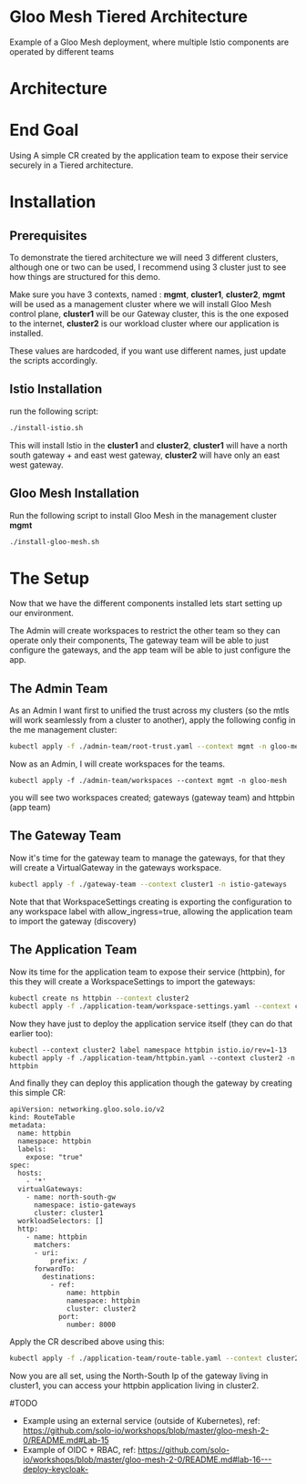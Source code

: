 # Gloo Mesh Tiered Architecture
Example of a Gloo Mesh deployment, where multiple Istio components are operated by different teams


# Architecture 



# End Goal

Using A simple CR created by the application team to expose their service securely in a Tiered architecture. 


# Installation 

## Prerequisites

To demonstrate the tiered architecture we will need 3 different clusters, although one or two can be used, I recommend using 3 cluster just to see how things are structured for this demo. 

Make sure you have 3 contexts, named : **mgmt**, **cluster1**, **cluster2**,  **mgmt** will be used as a management cluster where we will install Gloo Mesh control plane, **cluster1** will be our Gateway cluster, this is the one exposed to the internet, **cluster2** is our workload cluster where our application is installed. 

These values are hardcoded, if you want use different names, just update the scripts accordingly. 

## Istio Installation

run the following script: 

```bash
./install-istio.sh 
```

This will install Istio in the **cluster1** and **cluster2**, **cluster1** will have a north south gateway + and east west gateway, **cluster2** will have only an east west gateway.  
 
## Gloo Mesh Installation

Run the following script to install Gloo Mesh in the management cluster **mgmt**

```bash
./install-gloo-mesh.sh
```

# The Setup 

Now that we have the different components installed lets start setting up our environment. 

The Admin will create workspaces to restrict the other team so they can operate only their components, The gateway team will be able to just configure the gateways, and the app team will be able to just configure the app. 

## The Admin Team 

As an Admin I want first to unified the trust across my clusters (so the mtls will work seamlessly from a cluster to another), apply the following config in the me management cluster: 

```bash 
kubectl apply -f ./admin-team/root-trust.yaml --context mgmt -n gloo-mesh 
```
Now as an Admin, I will create workspaces for the teams. 

```
kubectl apply -f ./admin-team/workspaces --context mgmt -n gloo-mesh
```
you will see two workspaces created; gateways (gateway team) and httpbin (app team)

## The Gateway Team

Now it's time for the gateway team to manage the gateways, for that they will create a VirtualGateway in the gateways workspace. 

```bash
kubectl apply -f ./gateway-team --context cluster1 -n istio-gateways
```
Note that that WorkspaceSettings creating is exporting the configuration to any workspace label with allow_ingress=true, allowing the application team to import the gateway (discovery) 

## The Application Team

Now its time for the application team to expose their service (httpbin), for this they will create a WorkspaceSettings to import the gateways: 

```bash
kubectl create ns httpbin --context cluster2
kubectl apply -f ./application-team/workspace-settings.yaml --context cluster2 -n httpbin
```

Now they have just to deploy the application service itself (they can do that earlier too):

```
kubectl --context cluster2 label namespace httpbin istio.io/rev=1-13
kubectl apply -f ./application-team/httpbin.yaml --context cluster2 -n httpbin
```

And finally they can deploy this application though the gateway by creating this simple CR: 

```
apiVersion: networking.gloo.solo.io/v2
kind: RouteTable
metadata:
  name: httpbin
  namespace: httpbin
  labels:
    expose: "true"
spec:
  hosts:
    - '*'
  virtualGateways:
    - name: north-south-gw
      namespace: istio-gateways
      cluster: cluster1
  workloadSelectors: []
  http:
    - name: httpbin
      matchers:
      - uri:
          prefix: /
      forwardTo:
        destinations:
          - ref:
              name: httpbin
              namespace: httpbin
              cluster: cluster2
            port:
              number: 8000

```

Apply the CR described above using this: 

```bash
kubectl apply -f ./application-team/route-table.yaml --context cluster2 -n httpbin
```


Now you are all set, using the North-South Ip of the gateway living in cluster1, you can access your httpbin application living in cluster2. 


#TODO 

- Example using an external service (outside of Kubernetes), ref: https://github.com/solo-io/workshops/blob/master/gloo-mesh-2-0/README.md#Lab-15
- Example of OIDC + RBAC, ref: https://github.com/solo-io/workshops/blob/master/gloo-mesh-2-0/README.md#lab-16---deploy-keycloak-